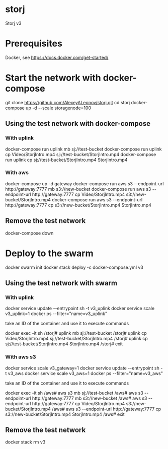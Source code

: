 # storj
Storj v3

# Prerequisites 
Docker, see https://docs.docker.com/get-started/

# Start the network with docker-compose
  git clone https://github.com/AlexeyALeonov/storj.git
  cd storj
  docker-compose up -d --scale storagenode=100

## Using the test network with docker-compose
### With uplink
  docker-compose run uplink mb sj://test-bucket
  docker-compose run uplink cp Video/StorjIntro.mp4 sj://test-bucket/StorjIntro.mp4
  docker-compose run uplink cp sj://test-bucket/StorjIntro.mp4 StorjIntro.mp4

### With aws
  docker-compose up -d gateway
  docker-compose run aws s3 --endpoint-url http://gateway:7777 mb s3://new-bucket
  docker-compose run aws s3 --endpoint-url http://gateway:7777 cp Video/StorjIntro.mp4 s3://new-bucket/StorjIntro.mp4
  docker-compose run aws s3 --endpoint-url http://gateway:7777 cp s3://new-bucket/StorjIntro.mp4 StorjIntro.mp4
  
## Remove the test network
  docker-compose down

# Deploy to the swarm
  docker swarm init
  docker stack deploy -c docker-compose.yml v3

## Using the test network with swarm
### With uplink
  docker service update --entrypoint sh -t v3_uplink
  docker service scale v3_uplink=1
  docker ps --filter="name=v3_uplink"

take an ID of the container and use it to execute commands

  docker exec -it <ID> sh
  /storj# uplink mb sj://test-bucket
  /storj# uplink cp Video/StorjIntro.mp4 sj://test-bucket/StorjIntro.mp4
  /storj# uplink cp sj://test-bucket/StorjIntro.mp4 StorjIntro.mp4
  /storj# exit

### With aws s3
  docker service scale v3_gateway=1
  docker service update --entrypoint sh -t v3_aws
  docker service scale v3_aws=1
  docker ps --filter="name=v3_aws"
  
take an ID of the container and use it to execute commands

  docker exec -it <ID> sh
  /aws# aws s3  mb sj://test-bucket
  /aws# aws s3 --endpoint-url http://gateway:7777 mb s3://new-bucket
  /aws# aws s3 --endpoint-url http://gateway:7777 cp Video/StorjIntro.mp4 s3://new-bucket/StorjIntro.mp4
  /aws# aws s3 --endpoint-url http://gateway:7777 cp s3://new-bucket/StorjIntro.mp4 StorjIntro.mp4
  /aws# exit

## Remove the test network
  docker stack rm v3
